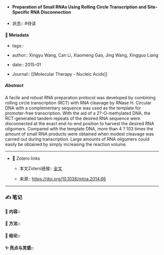 - #### Preparation of Small RNAs Using Rolling Circle Transcription and Site-Specific RNA Disconnection

- 状态:: #待读

#### 🔢 Metadata

  - tags:: 

  - author:: Xingyu Wang, Can Li, Xiaomeng Gao, Jing Wang, Xingguo Liang

  - date:: 2015-01

  - Journal:: [[Molecular Therapy - Nucleic Acids]]

##### Abstract
A facile and robust RNA preparation protocol was developed by combining rolling circle transcription (RCT) with RNA cleavage by RNase H. Circular DNA with a complementary sequence was used as the template for promoter-free transcription. With the aid of a 2?-O-methylated DNA, the RCT-generated tandem repeats of the desired RNA sequence were disconnected at the exact end-to-end position to harvest the desired RNA oligomers. Compared with the template DNA, more than 4 ? 103 times the amount of small RNA products were obtained when modest cleavage was carried out during transcription. Large amounts of RNA oligomers could easily be obtained by simply increasing the reaction volume.

---
- 🔗 Zotero links 

  - 本文Zotero链接:: [全文](zotero://select/library/items/D5SEWQQC)

  - 来源:: https://doi.org/10.1038/mtna.2014.66

---

### ✍️ 笔记

  #### 📖 内容:: 
  
  #### 🧫 方法:: 
  
  #### 💽 结论:: 
  
  #### ✨ 亮点与灵感:: 

